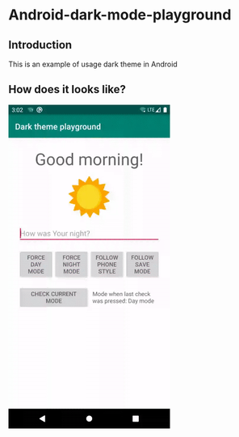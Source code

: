 # Android-dark-mode-playground
## Introduction

This is an example of usage dark theme in Android

## How does it looks like?
![Example gif](https://github.com/stramek/Android-dark-mode-playground/blob/master/screenshots/example.gif?raw=true)


